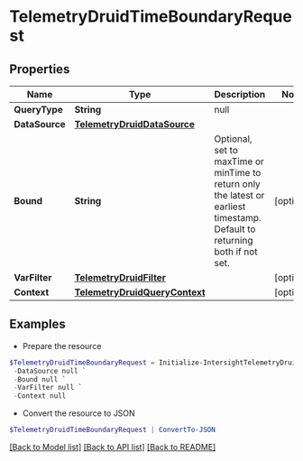 # TelemetryDruidTimeBoundaryRequest
## Properties

Name | Type | Description | Notes
------------ | ------------- | ------------- | -------------
**QueryType** | **String** | null | 
**DataSource** | [**TelemetryDruidDataSource**](TelemetryDruidDataSource.md) |  | 
**Bound** | **String** | Optional, set to maxTime or minTime to return only the latest or earliest timestamp. Default to returning both if not set. | [optional] 
**VarFilter** | [**TelemetryDruidFilter**](TelemetryDruidFilter.md) |  | [optional] 
**Context** | [**TelemetryDruidQueryContext**](TelemetryDruidQueryContext.md) |  | [optional] 

## Examples

- Prepare the resource
```powershell
$TelemetryDruidTimeBoundaryRequest = Initialize-IntersightTelemetryDruidTimeBoundaryRequest  -QueryType null `
 -DataSource null `
 -Bound null `
 -VarFilter null `
 -Context null
```

- Convert the resource to JSON
```powershell
$TelemetryDruidTimeBoundaryRequest | ConvertTo-JSON
```

[[Back to Model list]](../README.md#documentation-for-models) [[Back to API list]](../README.md#documentation-for-api-endpoints) [[Back to README]](../README.md)

